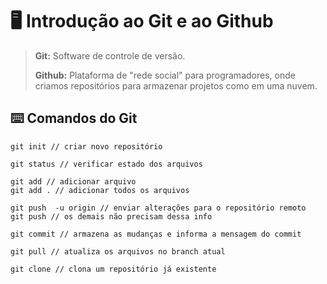 # :desktop_computer: Introdução ao Git e ao Github

> **Git:** Software de controle de versão.
>
> **Github:** Plataforma de "rede social" para programadores, onde criamos repositórios para armazenar projetos como em uma nuvem.

## :keyboard: Comandos do Git

```
git init // criar novo repositório
```

```
git status // verificar estado dos arquivos
```

```git add
git add // adicionar arquivo
git add . // adicionar todos os arquivos
```

```
git push  -u origin // enviar alterações para o repositório remoto
git push // os demais não precisam dessa info
```

```
git commit // armazena as mudanças e informa a mensagem do commit
```

```
git pull // atualiza os arquivos no branch atual
```

```
git clone // clona um repositório já existente
```
